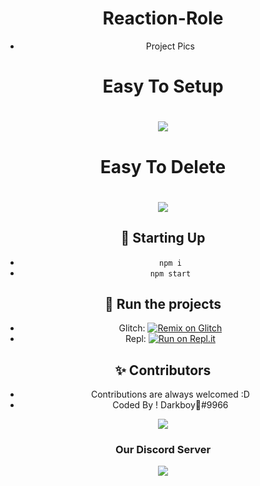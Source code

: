 <div align=center>
  
  
<h1 align="center">Reaction-Role</h1>

- Project Pics
# Easy To Setup
  # <img src="https://cdn.discordapp.com/attachments/769174794439622727/769506987176099840/unknown.png" />
# Easy To Delete
  # <img src="https://cdn.discordapp.com/attachments/769174794439622727/769507066926333982/unknown.png" />
 
## 📝 Starting Up
- ```npm i```
- ```npm start```

## 💨 Run the projects
- Glitch: [![Remix on Glitch](https://cdn.glitch.com/2703baf2-b643-4da7-ab91-7ee2a2d00b5b%2Fremix-button.svg)](https://glitch.com/edit/#!/import/github/TeamDarkDevs/Reaction-Role)
- Repl: [![Run on Repl.it](https://repl.it/badge/github/HELLMAKER0001/Alt-Detector)](https://repl.it/github/TeamDarkDevs/Reaction-Role)

## ✨ Contributors
- Contributions are always welcomed :D
- Coded By ! Darkboy🍭#9966

<a href="https://github.com/TeamDarkDevs/Reaction-Role">
  <img src="https://cdn.discordapp.com/avatars/697279777974911077/a_80ca0dd9e031ca03ceadfe57c65336c0.gif?size=1024" />
</a>
 
### Our Discord Server 


  
<a href="https://discord.gg/eFAZqrW"><img src="https://discordapp.com/api/guilds/733807204938940447/embed.png?style=banner1"/></a>
<br><br>


